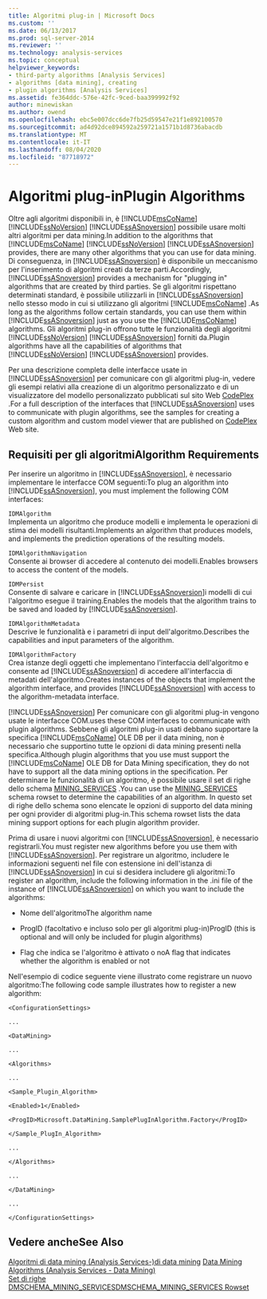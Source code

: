 ```yaml
---
title: Algoritmi plug-in | Microsoft Docs
ms.custom: ''
ms.date: 06/13/2017
ms.prod: sql-server-2014
ms.reviewer: ''
ms.technology: analysis-services
ms.topic: conceptual
helpviewer_keywords:
- third-party algorithms [Analysis Services]
- algorithms [data mining], creating
- plugin algorithms [Analysis Services]
ms.assetid: fe364ddc-576e-42fc-9ced-baa399992f92
author: minewiskan
ms.author: owend
ms.openlocfilehash: ebc5e007dcc6de7fb25d59547e21f1e892100570
ms.sourcegitcommit: ad4d92dce894592a259721a1571b1d8736abacdb
ms.translationtype: MT
ms.contentlocale: it-IT
ms.lasthandoff: 08/04/2020
ms.locfileid: "87718972"
---
```

# <a name="plugin-algorithms"></a><span data-ttu-id="ed047-102">Algoritmi plug-in</span><span class="sxs-lookup"><span data-stu-id="ed047-102">Plugin Algorithms</span></span>
  <span data-ttu-id="ed047-103">Oltre agli algoritmi disponibili in, è [!INCLUDE[msCoName](../../includes/msconame-md.md)] [!INCLUDE[ssNoVersion](../../includes/ssnoversion-md.md)] [!INCLUDE[ssASnoversion](../../includes/ssasnoversion-md.md)] possibile usare molti altri algoritmi per data mining.</span><span class="sxs-lookup"><span data-stu-id="ed047-103">In addition to the algorithms that [!INCLUDE[msCoName](../../includes/msconame-md.md)] [!INCLUDE[ssNoVersion](../../includes/ssnoversion-md.md)] [!INCLUDE[ssASnoversion](../../includes/ssasnoversion-md.md)] provides, there are many other algorithms that you can use for data mining.</span></span> <span data-ttu-id="ed047-104">Di conseguenza, in [!INCLUDE[ssASnoversion](../../includes/ssasnoversion-md.md)] è disponibile un meccanismo per l'inserimento di algoritmi creati da terze parti.</span><span class="sxs-lookup"><span data-stu-id="ed047-104">Accordingly, [!INCLUDE[ssASnoversion](../../includes/ssasnoversion-md.md)] provides a mechanism for "plugging in" algorithms that are created by third parties.</span></span> <span data-ttu-id="ed047-105">Se gli algoritmi rispettano determinati standard, è possibile utilizzarli in [!INCLUDE[ssASnoversion](../../includes/ssasnoversion-md.md)] nello stesso modo in cui si utilizzano gli algoritmi [!INCLUDE[msCoName](../../includes/msconame-md.md)] .</span><span class="sxs-lookup"><span data-stu-id="ed047-105">As long as the algorithms follow certain standards, you can use them within [!INCLUDE[ssASnoversion](../../includes/ssasnoversion-md.md)] just as you use the [!INCLUDE[msCoName](../../includes/msconame-md.md)] algorithms.</span></span> <span data-ttu-id="ed047-106">Gli algoritmi plug-in offrono tutte le funzionalità degli algoritmi [!INCLUDE[ssNoVersion](../../includes/ssnoversion-md.md)] [!INCLUDE[ssASnoversion](../../includes/ssasnoversion-md.md)] forniti da.</span><span class="sxs-lookup"><span data-stu-id="ed047-106">Plugin algorithms have all the capabilities of algorithms that [!INCLUDE[ssNoVersion](../../includes/ssnoversion-md.md)] [!INCLUDE[ssASnoversion](../../includes/ssasnoversion-md.md)] provides.</span></span>  
  
 <span data-ttu-id="ed047-107">Per una descrizione completa delle interfacce usate in [!INCLUDE[ssASnoversion](../../includes/ssasnoversion-md.md)] per comunicare con gli algoritmi plug-in, vedere gli esempi relativi alla creazione di un algoritmo personalizzato e di un visualizzatore del modello personalizzato pubblicati sul sito Web [CodePlex](https://go.microsoft.com/fwlink/?LinkID=87843) .</span><span class="sxs-lookup"><span data-stu-id="ed047-107">For a full description of the interfaces that [!INCLUDE[ssASnoversion](../../includes/ssasnoversion-md.md)] uses to communicate with plugin algorithms, see the samples for creating a custom algorithm and custom model viewer that are published on [CodePlex](https://go.microsoft.com/fwlink/?LinkID=87843) Web site.</span></span>  
  
## <a name="algorithm-requirements"></a><span data-ttu-id="ed047-108">Requisiti per gli algoritmi</span><span class="sxs-lookup"><span data-stu-id="ed047-108">Algorithm Requirements</span></span>  
 <span data-ttu-id="ed047-109">Per inserire un algoritmo in [!INCLUDE[ssASnoversion](../../includes/ssasnoversion-md.md)], è necessario implementare le interfacce COM seguenti:</span><span class="sxs-lookup"><span data-stu-id="ed047-109">To plug an algorithm into [!INCLUDE[ssASnoversion](../../includes/ssasnoversion-md.md)], you must implement the following COM interfaces:</span></span>  
  
 `IDMAlgorithm`  
 <span data-ttu-id="ed047-110">Implementa un algoritmo che produce modelli e implementa le operazioni di stima dei modelli risultanti.</span><span class="sxs-lookup"><span data-stu-id="ed047-110">Implements an algorithm that produces models, and implements the prediction operations of the resulting models.</span></span>  
  
 `IDMAlgorithmNavigation`  
 <span data-ttu-id="ed047-111">Consente ai browser di accedere al contenuto dei modelli.</span><span class="sxs-lookup"><span data-stu-id="ed047-111">Enables browsers to access the content of the models.</span></span>  
  
 `IDMPersist`  
 <span data-ttu-id="ed047-112">Consente di salvare e caricare in [!INCLUDE[ssASnoversion](../../includes/ssasnoversion-md.md)]i modelli di cui l'algoritmo esegue il training.</span><span class="sxs-lookup"><span data-stu-id="ed047-112">Enables the models that the algorithm trains to be saved and loaded by [!INCLUDE[ssASnoversion](../../includes/ssasnoversion-md.md)].</span></span>  
  
 `IDMAlgorithmMetadata`  
 <span data-ttu-id="ed047-113">Descrive le funzionalità e i parametri di input dell'algoritmo.</span><span class="sxs-lookup"><span data-stu-id="ed047-113">Describes the capabilities and input parameters of the algorithm.</span></span>  
  
 `IDMAlgorithmFactory`  
 <span data-ttu-id="ed047-114">Crea istanze degli oggetti che implementano l'interfaccia dell'algoritmo e consente ad [!INCLUDE[ssASnoversion](../../includes/ssasnoversion-md.md)] di accedere all'interfaccia di metadati dell'algoritmo.</span><span class="sxs-lookup"><span data-stu-id="ed047-114">Creates instances of the objects that implement the algorithm interface, and provides [!INCLUDE[ssASnoversion](../../includes/ssasnoversion-md.md)] with access to the algorithm-metadata interface.</span></span>  
  
 [!INCLUDE[ssASnoversion](../../includes/ssasnoversion-md.md)] <span data-ttu-id="ed047-115">Per comunicare con gli algoritmi plug-in vengono usate le interfacce COM.</span><span class="sxs-lookup"><span data-stu-id="ed047-115">uses these COM interfaces to communicate with plugin algorithms.</span></span> <span data-ttu-id="ed047-116">Sebbene gli algoritmi plug-in usati debbano supportare la specifica [!INCLUDE[msCoName](../../includes/msconame-md.md)] OLE DB per il data mining, non è necessario che supportino tutte le opzioni di data mining presenti nella specifica.</span><span class="sxs-lookup"><span data-stu-id="ed047-116">Although plugin algorithms that you use must support the [!INCLUDE[msCoName](../../includes/msconame-md.md)] OLE DB for Data Mining specification, they do not have to support all the data mining options in the specification.</span></span> <span data-ttu-id="ed047-117">Per determinare le funzionalità di un algoritmo, è possibile usare il set di righe dello schema [MINING_SERVICES](https://docs.microsoft.com/bi-reference/schema-rowsets/data-mining/dmschema-mining-services-rowset) .</span><span class="sxs-lookup"><span data-stu-id="ed047-117">You can use the [MINING_SERVICES](https://docs.microsoft.com/bi-reference/schema-rowsets/data-mining/dmschema-mining-services-rowset) schema rowset to determine the capabilities of an algorithm.</span></span> <span data-ttu-id="ed047-118">In questo set di righe dello schema sono elencate le opzioni di supporto del data mining per ogni provider di algoritmi plug-in.</span><span class="sxs-lookup"><span data-stu-id="ed047-118">This schema rowset lists the data mining support options for each plugin algorithm provider.</span></span>  
  
 <span data-ttu-id="ed047-119">Prima di usare i nuovi algoritmi con [!INCLUDE[ssASnoversion](../../includes/ssasnoversion-md.md)], è necessario registrarli.</span><span class="sxs-lookup"><span data-stu-id="ed047-119">You must register new algorithms before you use them with [!INCLUDE[ssASnoversion](../../includes/ssasnoversion-md.md)].</span></span> <span data-ttu-id="ed047-120">Per registrare un algoritmo, includere le informazioni seguenti nel file con estensione ini dell'istanza di [!INCLUDE[ssASnoversion](../../includes/ssasnoversion-md.md)] in cui si desidera includere gli algoritmi:</span><span class="sxs-lookup"><span data-stu-id="ed047-120">To register an algorithm, include the following information in the .ini file of the instance of [!INCLUDE[ssASnoversion](../../includes/ssasnoversion-md.md)] on which you want to include the algorithms:</span></span>  
  
-   <span data-ttu-id="ed047-121">Nome dell'algoritmo</span><span class="sxs-lookup"><span data-stu-id="ed047-121">The algorithm name</span></span>  
  
-   <span data-ttu-id="ed047-122">ProgID (facoltativo e incluso solo per gli algoritmi plug-in)</span><span class="sxs-lookup"><span data-stu-id="ed047-122">ProgID (this is optional and will only be included for plugin algorithms)</span></span>  
  
-   <span data-ttu-id="ed047-123">Flag che indica se l'algoritmo è attivato o no</span><span class="sxs-lookup"><span data-stu-id="ed047-123">A flag that indicates whether the algorithm is enabled or not</span></span>  
  
 <span data-ttu-id="ed047-124">Nell'esempio di codice seguente viene illustrato come registrare un nuovo algoritmo:</span><span class="sxs-lookup"><span data-stu-id="ed047-124">The following code sample illustrates how to register a new algorithm:</span></span>  
  
 `<ConfigurationSettings>`  
  
 `...`  
  
 `<DataMining>`  
  
 `...`  
  
 `<Algorithms>`  
  
 `...`  
  
 `<Sample_Plugin_Algorithm>`  
  
 `<Enabled>1</Enabled>`  
  
 `<ProgID>Microsoft.DataMining.SamplePlugInAlgorithm.Factory</ProgID>`  
  
 `</Sample_PlugIn_Algorithm>`  
  
 `...`  
  
 `</Algorithms>`  
  
 `...`  
  
 `</DataMining>`  
  
 `...`  
  
 `</ConfigurationSettings>`  
  
## <a name="see-also"></a><span data-ttu-id="ed047-125">Vedere anche</span><span class="sxs-lookup"><span data-stu-id="ed047-125">See Also</span></span>  
 <span data-ttu-id="ed047-126">[Algoritmi di data mining &#40;Analysis Services-&#41;di data mining](data-mining-algorithms-analysis-services-data-mining.md) </span><span class="sxs-lookup"><span data-stu-id="ed047-126">[Data Mining Algorithms &#40;Analysis Services - Data Mining&#41;](data-mining-algorithms-analysis-services-data-mining.md) </span></span>  
 [<span data-ttu-id="ed047-127">Set di righe DMSCHEMA_MINING_SERVICES</span><span class="sxs-lookup"><span data-stu-id="ed047-127">DMSCHEMA_MINING_SERVICES Rowset</span></span>](https://docs.microsoft.com/bi-reference/schema-rowsets/data-mining/dmschema-mining-services-rowset)  
  
  
